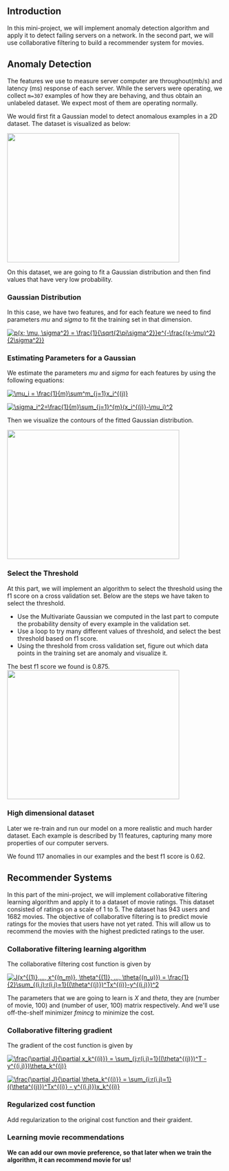 ## Introduction 

In this mini-project, we will implement anomaly detection algorithm and apply it to detect failing servers on a network. In the second 
part, we will use collaborative filtering to build a recommender system for movies. 

## Anomaly Detection

The features we use to measure server computer are throughout(mb/s) and latency (ms) response of each server. While the servers
were operating, we collect `m=307` examples of how they are behaving, and thus obtain an unlabeled dataset. We expect most of 
them are operating normally. 

We would first fit a Gaussian model to detect anomalous examples in a 2D dataset. The dataset is visualized as below:

<img src="https://user-images.githubusercontent.com/17235054/31862939-a606e36a-b714-11e7-87d6-dfdb767ccd51.jpg" width=400 height=300>

On this dataset, we are going to fit a Gaussian distribution and then find values that have very low probability. 


### Gaussian Distribution

In this case, we have two features, and for each feature we need to find parameters *mu* and *sigma* to fit the training set in that dimension. 

<a href="https://www.codecogs.com/eqnedit.php?latex=p(x;&space;\mu,&space;\sigma^2)&space;=&space;\frac{1}{\sqrt{2\pi\sigma^2}}e^{-\frac{(x-\mu)^2}{2\sigma^2}}" target="_blank"><img src="https://latex.codecogs.com/gif.latex?p(x;&space;\mu,&space;\sigma^2)&space;=&space;\frac{1}{\sqrt{2\pi\sigma^2}}e^{-\frac{(x-\mu)^2}{2\sigma^2}}" title="p(x; \mu, \sigma^2) = \frac{1}{\sqrt{2\pi\sigma^2}}e^{-\frac{(x-\mu)^2}{2\sigma^2}}" /></a>

### Estimating Parameters for a Gaussian

We estimate the parameters *mu* and *sigma* for each features by using the following equations:

<a href="https://www.codecogs.com/eqnedit.php?latex=\mu_i&space;=&space;\frac{1}{m}\sum^m_{j=1}x_i^{(j)}" target="_blank"><img src="https://latex.codecogs.com/gif.latex?\mu_i&space;=&space;\frac{1}{m}\sum^m_{j=1}x_i^{(j)}" title="\mu_i = \frac{1}{m}\sum^m_{j=1}x_i^{(j)}" /></a>


<a href="https://www.codecogs.com/eqnedit.php?latex=\sigma_i^2=\frac{1}{m}\sum_{j=1}^{m}(x_i^{(j)}-\mu_i)^2" target="_blank"><img src="https://latex.codecogs.com/gif.latex?\sigma_i^2=\frac{1}{m}\sum_{j=1}^{m}(x_i^{(j)}-\mu_i)^2" title="\sigma_i^2=\frac{1}{m}\sum_{j=1}^{m}(x_i^{(j)}-\mu_i)^2" /></a>

Then we visualize the contours of the fitted Gaussian distribution. 

<img src="https://user-images.githubusercontent.com/17235054/31863130-184c27b2-b717-11e7-8b4a-fae1d3a31924.jpg" width=400 height=300>


### Select the Threshold

At this part, we will implement an algorithm to select the threshold using the f1 score on a cross validation set. Below are the steps we have taken to select the threshold.

- Use the Multivariate Gaussian we computed in the last part to compute the probability density of every example in the validation set. 
- Use a loop to try many different values of threshold, and select the best threshold based on f1 score. 
- Using the threshold from cross validation set, figure out which data points in the training set are anomaly and visualize it. 

The best f1 score we found is 0.875. 
<img src="https://user-images.githubusercontent.com/17235054/31863642-531930b8-b71e-11e7-9350-e5d64349b076.jpg" width=400 height=300>

### High dimensional dataset

Later we re-train and run our model on a more realistic and much harder dataset. Each example is described by 11 features, capturing many more properties of our computer servers. 

We found 117 anomalies in our examples and the best f1 score is 0.62. 


## Recommender Systems

In this part of the mini-project, we will implement collaborative filtering learning algorithm and apply it to a dataset of movie ratings. This dataset consisted of ratings on a scale of 1 to 5. The dataset has 943 users and 1682 movies. The objective of collaborative filtering is to predict movie ratings for the movies that users have not yet rated. This will allow us to recommend the movies with the highest predicted ratings to the user.


### Collaborative filtering learning algorithm

The collaborative filtering cost function is given by

<a href="https://www.codecogs.com/eqnedit.php?latex=J(x^{(1)},...,&space;x^{(n_m)},&space;\theta^{(1)},&space;...,&space;\theta{(n_u)})&space;=&space;\frac{1}{2}\sum_{(i,j):r(i,j)=1}((\theta^{(j)})^Tx^{(i)}-y^{(i,j)})^2" target="_blank"><img src="https://latex.codecogs.com/gif.latex?J(x^{(1)},...,&space;x^{(n_m)},&space;\theta^{(1)},&space;...,&space;\theta{(n_u)})&space;=&space;\frac{1}{2}\sum_{(i,j):r(i,j)=1}((\theta^{(j)})^Tx^{(i)}-y^{(i,j)})^2" title="J(x^{(1)},..., x^{(n_m)}, \theta^{(1)}, ..., \theta{(n_u)}) = \frac{1}{2}\sum_{(i,j):r(i,j)=1}((\theta^{(j)})^Tx^{(i)}-y^{(i,j)})^2" /></a>

The parameters that we are going to learn is *X* and *theta*, they are (number of movie, 100) and (number of user, 100) matrix respectively. And we'll use off-the-shelf minimizer *fmincg* to minimize the cost. 


### Collaborative filtering gradient

The gradient of the cost function is given by

<a href="https://www.codecogs.com/eqnedit.php?latex=\frac{\partial&space;J}{\partial&space;x_k^{(i)}}&space;=&space;\sum_{j:r(i,j)=1}((\theta^{(j)})^T&space;-&space;y^{(i,j)})\theta_k^{(j)}" target="_blank"><img src="https://latex.codecogs.com/gif.latex?\frac{\partial&space;J}{\partial&space;x_k^{(i)}}&space;=&space;\sum_{j:r(i,j)=1}((\theta^{(j)})^T&space;-&space;y^{(i,j)})\theta_k^{(j)}" title="\frac{\partial J}{\partial x_k^{(i)}} = \sum_{j:r(i,j)=1}((\theta^{(j)})^T - y^{(i,j)})\theta_k^{(j)}" /></a>

<a href="https://www.codecogs.com/eqnedit.php?latex=\frac{\partial&space;J}{\partial&space;\theta_k^{(j)}}&space;=&space;\sum_{i:r(i,j)=1}((\theta^{(j)})^Tx^{(i)}&space;-&space;y^{(i,j)})x_k^{(i)}" target="_blank"><img src="https://latex.codecogs.com/gif.latex?\frac{\partial&space;J}{\partial&space;\theta_k^{(j)}}&space;=&space;\sum_{i:r(i,j)=1}((\theta^{(j)})^Tx^{(i)}&space;-&space;y^{(i,j)})x_k^{(i)}" title="\frac{\partial J}{\partial \theta_k^{(j)}} = \sum_{i:r(i,j)=1}((\theta^{(j)})^Tx^{(i)} - y^{(i,j)})x_k^{(i)}" /></a>


### Regularized cost function

Add regularization to the original cost function and their graident.

### Learning movie recommendations

**We can add our own movie preference, so that later when we train the algorithm, it can recommend movie for us!**



